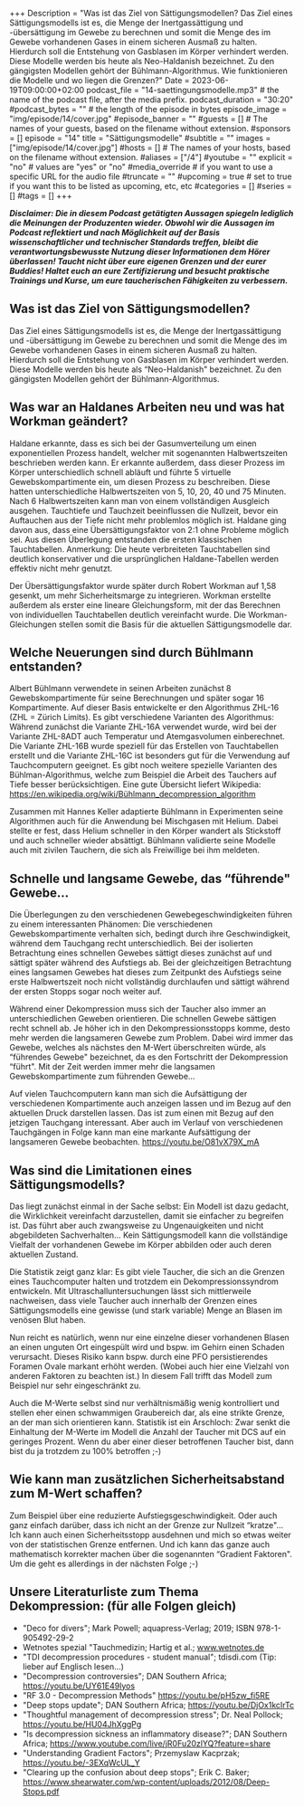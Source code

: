 +++
Description = "Was ist das Ziel von Sättigungsmodellen? Das Ziel eines Sättigungsmodells ist es, die Menge der Inertgassättigung und -übersättigung im Gewebe zu berechnen und somit die Menge des im Gewebe vorhandenen Gases in einem sicheren Ausmaß zu halten. Hierdurch soll die Entstehung von Gasblasen im Körper verhindert werden. Diese Modelle werden bis heute als Neo-Haldanish bezeichnet. Zu den gängigsten Modellen gehört der Bühlmann-Algorithmus. Wie funktionieren die Modelle und wo liegen die Grenzen?"
Date = 2023-06-19T09:00:00+02:00
podcast_file = "14-saettingungsmodelle.mp3" # the name of the podcast file, after the media prefix.
podcast_duration = "30:20"
#podcast_bytes = "" # the length of the episode in bytes
episode_image = "img/episode/14/cover.jpg"
#episode_banner = ""
#guests = [] # The names of your guests, based on the filename without extension.
#sponsors = []
episode = "14"
title = "Sättigungsmodelle"
#subtitle = ""
images = ["img/episode/14/cover.jpg"]
#hosts = [] # The names of your hosts, based on the filename without extension.
#aliases = ["/4"]
#youtube = ""
explicit = "no" # values are "yes" or "no"
#media_override # if you want to use a specific URL for the audio file
#truncate = ""
#upcoming = true # set to true if you want this to be listed as upcoming, etc, etc
#categories = []
#series = []
#tags = []
+++

<style>
img {
max-width: 80%;
max-height: 400px;
}
</style>

**_Disclaimer: Die in diesem Podcast getätigten Aussagen spiegeln lediglich die Meinungen der Produzenten wieder. Obwohl wir die Aussagen im Podcast reflektiert und nach Möglichkeit auf der Basis wissenschaftlicher und technischer Standards treffen, bleibt die verantwortungsbewusste Nutzung dieser Informationen dem Hörer überlassen! Taucht nicht über eure eigenen Grenzen und der eurer Buddies! Haltet euch an eure Zertifizierung und besucht praktische Trainings und Kurse, um eure taucherischen Fähigkeiten zu verbessern._**

## Was ist das Ziel von Sättigungsmodellen?

Das Ziel eines Sättigungsmodells ist es, die Menge der Inertgassättigung und -übersättigung im Gewebe zu berechnen und somit die Menge des im Gewebe vorhandenen Gases in einem sicheren Ausmaß zu halten. Hierdurch soll die Entstehung von Gasblasen im Körper verhindert werden. 
Diese Modelle werden bis heute als “Neo-Haldanish" bezeichnet.
Zu den gängigsten Modellen gehört der Bühlmann-Algorithmus.

## Was war an Haldanes Arbeiten neu und was hat Workman geändert?

Haldane erkannte, dass es sich bei der Gasumverteilung um einen exponentiellen Prozess handelt, welcher mit sogenannten Halbwertszeiten beschrieben werden kann.
Er erkannte außerdem, dass dieser Prozess im Körper unterschiedlich schnell abläuft und führte 5 virtuelle Gewebskompartimente ein, um diesen Prozess zu beschreiben. Diese hatten unterschiedliche Halbwertszeiten von 5, 10, 20, 40 und 75 Minuten. Nach 6 Halbwertszeiten kann man von einem vollständigen Ausgleich ausgehen.
Tauchtiefe und Tauchzeit beeinflussen die Nullzeit, bevor ein Auftauchen aus der Tiefe nicht mehr problemlos möglich ist.
Haldane ging davon aus, dass eine Übersättigungsfaktor von 2:1 ohne Probleme möglich sei. Aus diesen Überlegung entstanden die ersten klassischen Tauchtabellen. Anmerkung: Die heute verbreiteten Tauchtabellen sind deutlich konservativer und die ursprünglichen Haldane-Tabellen werden effektiv nicht mehr genutzt.

Der Übersättigungsfaktor wurde später durch Robert Workman auf 1,58 gesenkt, um mehr Sicherheitsmarge zu integrieren. Workman erstellte außerdem als erster eine lineare Gleichungsform, mit der das Berechnen von individuellen Tauchtabellen deutlich vereinfacht wurde.
Die Workman-Gleichungen stellen somit die Basis für die aktuellen Sättigungsmodelle dar.

## Welche Neuerungen sind durch Bühlmann entstanden? 

Albert Bühlmann verwendete in seinen Arbeiten zunächst 8 Gewebskompartimente für seine Berechnungen und später sogar 16 Kompartimente. Auf dieser Basis entwickelte er den Algorithmus ZHL-16 (ZHL = Zürich Limits). Es gibt verschiedene Varianten des Algorithmus: Während zunächst die Variante ZHL-16A verwendet wurde, wird bei der Variante ZHL-8ADT auch Temperatur und Atemgasvolumen einberechnet. Die Variante ZHL-16B wurde speziell für das Erstellen von Tauchtabellen erstellt und die Variante ZHL-16C ist besonders gut für die Verwendung auf Tauchcomputern geeignet. 
Es gibt noch weitere spezielle Varianten des Bühlman-Algorithmus, welche zum Beispiel die Arbeit des Tauchers auf Tiefe besser berücksichtigen.
Eine gute Übersicht liefert Wikipedia:
https://en.wikipedia.org/wiki/Bühlmann_decompression_algorithm

Zusammen mit Hannes Keller adaptierte Bühlmann in Experimenten seine Algorithmen auch für die Anwendung bei Mischgasen mit Helium.
Dabei stellte er fest, dass Helium schneller in den Körper wandert als Stickstoff und auch schneller wieder absättigt.
Bühlmann validierte seine Modelle auch mit zivilen Tauchern, die sich als Freiwillige bei ihm meldeten.

## Schnelle und langsame Gewebe, das “führende" Gewebe…

Die Überlegungen zu den verschiedenen Gewebegeschwindigkeiten führen zu einem interessanten Phänomen: Die verschiedenen Gewebskompartimente verhalten sich, bedingt durch ihre Geschwindigkeit, während dem Tauchgang recht unterschiedlich.
Bei der isolierten Betrachtung eines schnellen Gewebes sättigt dieses zunächst auf und sättigt später während des Aufstiegs ab.
Bei der gleichzeitigen Betrachtung eines langsamen Gewebes hat dieses zum Zeitpunkt des Aufstiegs seine erste Halbwertszeit noch nicht vollständig durchlaufen und sättigt während der ersten Stopps sogar noch weiter auf.

Während einer Dekompression muss sich der Taucher also immer an unterschiedlichen Geweben orientieren. Die schnellen Gewebe sättigen recht schnell ab. Je höher ich in den Dekompressionsstopps komme, desto mehr werden die langsameren Gewebe zum Problem. Dabei wird immer das Gewebe, welches als nächstes den M-Wert überschreiten würde, als “führendes Gewebe" bezeichnet, da es den Fortschritt der Dekompression “führt".
Mit der Zeit werden immer mehr die langsamen Gewebskompartimente zum führenden Gewebe…

Auf vielen Tauchcomputern kann man sich die Aufsättigung der verschiedenen Kompartimente auch anzeigen lassen und im Bezug auf den aktuellen Druck darstellen lassen. Das ist zum einen mit Bezug auf den jetzigen Tauchgang interessant. Aber auch im Verlauf von verschiedenen Tauchgängen in Folge kann man eine markante Aufsättigung der langsameren Gewebe beobachten.
https://youtu.be/O81vX79X_mA

## Was sind die Limitationen eines Sättigungsmodells?

Das liegt zunächst einmal in der Sache selbst: Ein Modell ist dazu gedacht, die Wirklichkeit vereinfacht darzustellen, damit sie einfacher zu begreifen ist. Das führt aber auch zwangsweise zu Ungenauigkeiten und nicht abgebildeten Sachverhalten…
Kein Sättigungsmodell kann die vollständige Vielfalt der vorhandenen Gewebe im Körper abbilden oder auch deren aktuellen Zustand.

Die Statistik zeigt ganz klar: Es gibt viele Taucher, die sich an die Grenzen eines Tauchcomputer halten und trotzdem ein Dekompressionssyndrom entwickeln. 
Mit Ultraschalluntersuchungen lässt sich mittlerweile nachweisen, dass viele Taucher auch innerhalb der Grenzen eines Sättigungsmodells eine gewisse (und stark variable) Menge an Blasen im venösen Blut haben. 

Nun reicht es natürlich, wenn nur eine einzelne dieser vorhandenen Blasen an einen unguten Ort eingespült wird und bspw. im Gehirn einen Schaden verursacht.
Dieses Risiko kann bspw. durch eine PFO persistierendes Foramen Ovale markant erhöht werden. (Wobei auch hier eine Vielzahl von anderen Faktoren zu beachten ist.) In diesem Fall trifft das Modell zum Beispiel nur sehr eingeschränkt zu.

Auch die M-Werte selbst sind nur verhältnismäßig wenig kontrolliert und stellen eher einen schwammigen Graubereich dar, als eine strikte Grenze, an der man sich orientieren kann. Statistik ist ein Arschloch: Zwar senkt die Einhaltung der M-Werte im Modell die Anzahl der Taucher mit DCS auf ein geringes Prozent. Wenn du aber einer dieser betroffenen Taucher bist, dann bist du ja trotzdem zu 100% betroffen ;-) 

## Wie kann man zusätzlichen Sicherheitsabstand zum M-Wert schaffen?

Zum Beispiel über eine reduzierte Aufstiegsgeschwindigkeit. Oder auch ganz einfach darüber, dass ich nicht an der Grenze zur Nullzeit “kratze"...
Ich kann auch einen Sicherheitsstopp ausdehnen und mich so etwas weiter von der statistischen Grenze entfernen. 
Und ich kann das ganze auch mathematisch korrekter machen über die sogenannten “Gradient Faktoren". Um die geht es allerdings in der nächsten Folge ;-) 

## Unsere Literaturliste zum Thema Dekompression: (für alle Folgen gleich)

- "Deco for divers"; Mark Powell; aquapress-Verlag; 2019; ISBN 978-1-905492-29-2
- Wetnotes spezial "Tauchmedizin; Hartig et al.; www.wetnotes.de
- "TDI decompression procedures - student manual"; tdisdi.com (Tip: lieber auf Englisch lesen…)
- "Decompression controversies"; DAN Southern Africa; https://youtu.be/UY61E49lyos
- "RF 3.0 - Decompression Methods" https://youtu.be/pH5zw_fi5RE
- "Deep stops update"; DAN Southern Africa; https://youtu.be/DjOx1kcIrTc
- "Thoughtful management of decompression stress"; Dr. Neal Pollock; https://youtu.be/HU04JhXggPg
- "Is decompression sickness an inflammatory disease?"; DAN Southern Africa; https://www.youtube.com/live/jR0Fu20zlYQ?feature=share
- "Understanding Gradient Factors"; Przemyslaw Kacprzak; https://youtu.be/-3EXqWcUL_Y
- "Clearing up the confusion about deep stops"; Erik C. Baker; https://www.shearwater.com/wp-content/uploads/2012/08/Deep-Stops.pdf